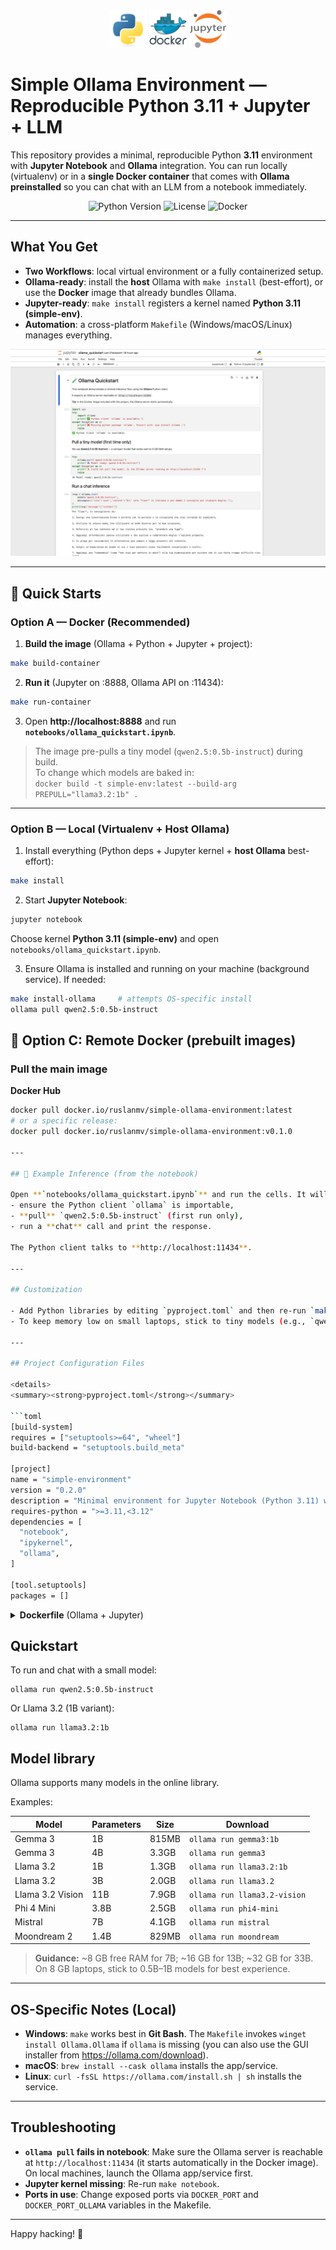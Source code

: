 <div align="center">
  <a href="https://www.python.org" target="_blank"><img src="https://raw.githubusercontent.com/devicons/devicon/master/icons/python/python-original.svg" alt="Python" width="60" height="60"/></a>
  <a href="https://www.docker.com/" target="_blank"><img src="https://raw.githubusercontent.com/devicons/devicon/master/icons/docker/docker-original-wordmark.svg" alt="Docker" width="60" height="60"/></a>
  <a href="https://jupyter.org/" target="_blank"><img src="https://raw.githubusercontent.com/devicons/devicon/master/icons/jupyter/jupyter-original-wordmark.svg" alt="Jupyter" width="60" height="60"/></a>
</div>

# Simple Ollama Environment — Reproducible Python 3.11 + Jupyter + LLM

This repository provides a minimal, reproducible Python **3.11** environment with **Jupyter Notebook** and **Ollama** integration. You can run locally (virtualenv) or in a **single Docker container** that comes with **Ollama preinstalled** so you can chat with an LLM from a notebook immediately.

<p align="center">
  <img alt="Python Version" src="https://img.shields.io/badge/python-3.11-blue.svg">
  <img alt="License" src="https://img.shields.io/badge/license-Apache--2.0-blue.svg">
  <img alt="Docker" src="https://img.shields.io/badge/docker-ready-blue.svg?logo=docker">
</p>

---

## What You Get

- **Two Workflows**: local virtual environment or a fully containerized setup.
- **Ollama-ready**: install the **host** Ollama with `make install` (best-effort), or use the **Docker** image that already bundles Ollama.
- **Jupyter-ready**: `make install` registers a kernel named **Python 3.11 (simple-env)**.
- **Automation**: a cross-platform `Makefile` (Windows/macOS/Linux) manages everything.

![](assets/2025-10-22-09-50-06.png)

---

## 🚀 Quick Starts

### Option A — Docker (Recommended)

1) **Build the image** (Ollama + Python + Jupyter + project):
```bash
make build-container
```

2) **Run it** (Jupyter on :8888, Ollama API on :11434):
```bash
make run-container
```

3) Open **http://localhost:8888** and run **`notebooks/ollama_quickstart.ipynb`**.

> The image pre-pulls a tiny model (`qwen2.5:0.5b-instruct`) during build.  
> To change which models are baked in:  
> `docker build -t simple-env:latest --build-arg PREPULL="llama3.2:1b" .`

---

### Option B — Local (Virtualenv + Host Ollama)

1) Install everything (Python deps + Jupyter kernel + **host Ollama** best-effort):
```bash
make install
```

2) Start **Jupyter Notebook**:
```bash
jupyter notebook
```
Choose kernel **Python 3.11 (simple-env)** and open `notebooks/ollama_quickstart.ipynb`.

3) Ensure Ollama is installed and running on your machine (background service). If needed:
```bash
make install-ollama     # attempts OS-specific install
ollama pull qwen2.5:0.5b-instruct
```

## 🐳  Option C: Remote Docker (prebuilt images)

### Pull the main image

**Docker Hub**
```bash
docker pull docker.io/ruslanmv/simple-ollama-environment:latest
# or a specific release:
docker pull docker.io/ruslanmv/simple-ollama-environment:v0.1.0

---

## 🧪 Example Inference (from the notebook)

Open **`notebooks/ollama_quickstart.ipynb`** and run the cells. It will:
- ensure the Python client `ollama` is importable,
- **pull** `qwen2.5:0.5b-instruct` (first run only),
- run a **chat** call and print the response.

The Python client talks to **http://localhost:11434**.

---

## Customization

- Add Python libraries by editing `pyproject.toml` and then re-run `make install` (local) or `make build-container` (Docker).
- To keep memory low on small laptops, stick to tiny models (e.g., `qwen2.5:0.5b-instruct`, `qwen2.5-coder:0.5b-instruct`, `llama3.2:1b`).

---

## Project Configuration Files

<details>
<summary><strong>pyproject.toml</strong></summary>

```toml
[build-system]
requires = ["setuptools>=64", "wheel"]
build-backend = "setuptools.build_meta"

[project]
name = "simple-environment"
version = "0.2.0"
description = "Minimal environment for Jupyter Notebook (Python 3.11) with Ollama client."
requires-python = ">=3.11,<3.12"
dependencies = [
  "notebook",
  "ipykernel",
  "ollama",
]

[tool.setuptools]
packages = []
```
</details>

<details>
<summary><strong>Dockerfile</strong> (Ollama + Jupyter)</summary>

```dockerfile
# syntax=docker/dockerfile:1
FROM ollama/ollama:latest
ENV PYTHONDONTWRITEBYTECODE=1 \
    PYTHONUNBUFFERED=1 \
    PIP_NO_CACHE_DIR=1 \
    OLLAMA_HOST=0.0.0.0 \
    OLLAMA_MAX_LOADED_MODELS=1 \
    OLLAMA_NUM_PARALLEL=1
RUN apt-get update && apt-get install -y --no-install-recommends \
    python3 python3-venv python3-pip build-essential ca-certificates curl git \
 && rm -rf /var/lib/apt/lists/*
WORKDIR /opt/app
COPY . .
RUN python3 -m pip install --upgrade pip && pip install .
ARG PREPULL="qwen2.5:0.5b-instruct"
RUN bash -lc 'set -e; ollama serve & pid=$!; \
  for i in $(seq 1 60); do curl -fsS http://127.0.0.1:11434/api/tags >/dev/null && break || sleep 0.5; done; \
  for m in $PREPULL; do echo "Pulling $m"; ollama pull "$m" || true; done; \
  kill $pid || true; wait $pid || true'
WORKDIR /workspace
COPY entrypoint.sh /usr/local/bin/entrypoint.sh
RUN chmod +x /usr/local/bin/entrypoint.sh
EXPOSE 8888 11434
ENTRYPOINT ["/usr/local/bin/entrypoint.sh"]
```
</details>


## Quickstart

To run and chat with a small model:

```shell
ollama run qwen2.5:0.5b-instruct
```

Or Llama 3.2 (1B variant):

```shell
ollama run llama3.2:1b
```

## Model library

Ollama supports many models in the online library.

Examples:

| Model            | Parameters | Size  | Download                     |
| ---------------- | ---------- | ----- | ---------------------------- |
| Gemma 3          | 1B         | 815MB | `ollama run gemma3:1b`       |
| Gemma 3          | 4B         | 3.3GB | `ollama run gemma3`          |
| Llama 3.2        | 1B         | 1.3GB | `ollama run llama3.2:1b`     |
| Llama 3.2        | 3B         | 2.0GB | `ollama run llama3.2`        |
| Llama 3.2 Vision | 11B        | 7.9GB | `ollama run llama3.2-vision` |
| Phi 4 Mini       | 3.8B       | 2.5GB | `ollama run phi4-mini`       |
| Mistral          | 7B         | 4.1GB | `ollama run mistral`         |
| Moondream 2      | 1.4B       | 829MB | `ollama run moondream`       |

> **Guidance:** ~8 GB free RAM for 7B; ~16 GB for 13B; ~32 GB for 33B. On 8 GB laptops, stick to 0.5B–1B models for best experience.


---

## OS-Specific Notes (Local)

- **Windows**: `make` works best in **Git Bash**. The `Makefile` invokes `winget install Ollama.Ollama` if `ollama` is missing (you can also use the GUI installer from https://ollama.com/download).
- **macOS**: `brew install --cask ollama` installs the app/service.
- **Linux**: `curl -fsSL https://ollama.com/install.sh | sh` installs the service.

---

## Troubleshooting

- **`ollama pull` fails in notebook**: Make sure the Ollama server is reachable at `http://localhost:11434` (it starts automatically in the Docker image). On local machines, launch the Ollama app/service first.
- **Jupyter kernel missing**: Re-run `make notebook`.
- **Ports in use**: Change exposed ports via `DOCKER_PORT` and `DOCKER_PORT_OLLAMA` variables in the Makefile.

---

Happy hacking! 🚀
